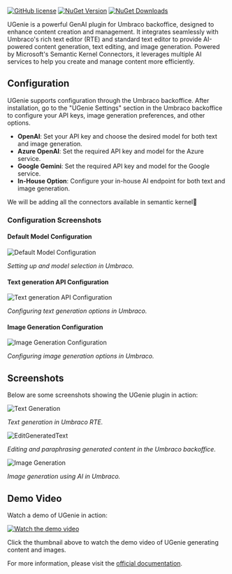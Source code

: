 <p>
  <a href="LICENSE.md"><img src="https://img.shields.io/badge/license-MIT-blue.svg" alt="GitHub license"></a> 
  <a href="https://www.nuget.org/packages/UmbracoGenie"><img src="https://img.shields.io/nuget/v/UmbracoGenie.svg" alt="NuGet Version"></a> 
  <a href="https://www.nuget.org/packages/UmbracoGenie"><img src="https://img.shields.io/nuget/dt/UmbracoGenie.svg" alt="NuGet Downloads"></a>
</p>

UGenie is a powerful GenAI plugin for Umbraco backoffice, designed to enhance content creation and management. It integrates seamlessly with Umbraco's rich text editor (RTE) and standard text editor to provide AI-powered content generation, text editing, and image generation. Powered by Microsoft's Semantic Kernel Connectors, it leverages multiple AI services to help you create and manage content more efficiently.

## Configuration

UGenie supports configuration through the Umbraco backoffice. After installation, go to the "UGenie Settings" section in the Umbraco backoffice to configure your API keys, image generation preferences, and other options.

- **OpenAI**: Set your API key and choose the desired model for both text and image generation.
- **Azure OpenAI**: Set the required API key and model for the Azure service.
- **Google Gemini**: Set the required API key and model for the Google service.
- **In-House Option**: Configure your in-house AI endpoint for both text and image generation.

We will be adding all the connectors available in semantic kernel🚀

### Configuration Screenshots

#### Default Model Configuration
![Default Model Configuration](./UmbracoGenie/UmbracoGenie/Assets/Screenshots/UGenieScreenshot1.png)

*Setting up and model selection in Umbraco.*

#### Text generation API Configuration
![Text generation API Configuration](./UmbracoGenie/UmbracoGenie/Assets/Screenshots/UGenieScreenshot2.png)

*Configuring text generation options in Umbraco.*

#### Image Generation Configuration
![Image Generation Configuration](./UmbracoGenie/UmbracoGenie/Assets/Screenshots/UGenieScreenshot4.png)

*Configuring image generation options in Umbraco.*


## Screenshots

Below are some screenshots showing the UGenie plugin in action:

![Text Generation](./UmbracoGenie/UmbracoGenie/Assets/Screenshots/UGenieScreenshot5.png)

*Text generation in Umbraco RTE.*

![EditGeneratedText](./UmbracoGenie/UmbracoGenie/Assets/Screenshots/UGenieScreenshot7.png)

*Editing and paraphrasing generated content in the Umbraco backoffice.*

![Image Generation](./UmbracoGenie/UmbracoGenie/Assets/Screenshots/UGenieScreenshot8.png)

*Image generation using AI in Umbraco.*

## Demo Video
Watch a demo of UGenie in action:

[![Watch the demo video](https://img.youtube.com/vi/_QWEMU5rsK8/0.jpg)](https://youtu.be/_QWEMU5rsK8)

Click the thumbnail above to watch the demo video of UGenie generating content and images.

For more information, please visit the [official documentation](https://github.com/phases/Phases.UGenie).
